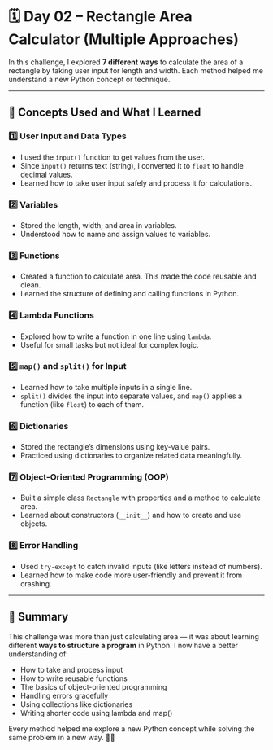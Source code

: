 # 🗓️ Day 02 – Rectangle Area Calculator (Multiple Approaches)

In this challenge, I explored **7 different ways** to calculate the area of a rectangle by taking user input for length and width. Each method helped me understand a new Python concept or technique.

---

## 🧠 Concepts Used and What I Learned

### 1️⃣ User Input and Data Types
- I used the `input()` function to get values from the user.
- Since `input()` returns text (string), I converted it to `float` to handle decimal values.
- Learned how to take user input safely and process it for calculations.

### 2️⃣ Variables
- Stored the length, width, and area in variables.
- Understood how to name and assign values to variables.

### 3️⃣ Functions
- Created a function to calculate area. This made the code reusable and clean.
- Learned the structure of defining and calling functions in Python.

### 4️⃣ Lambda Functions
- Explored how to write a function in one line using `lambda`.
- Useful for small tasks but not ideal for complex logic.

### 5️⃣ `map()` and `split()` for Input
- Learned how to take multiple inputs in a single line.
- `split()` divides the input into separate values, and `map()` applies a function (like `float`) to each of them.

### 6️⃣ Dictionaries
- Stored the rectangle’s dimensions using key-value pairs.
- Practiced using dictionaries to organize related data meaningfully.

### 7️⃣ Object-Oriented Programming (OOP)
- Built a simple class `Rectangle` with properties and a method to calculate area.
- Learned about constructors (`__init__`) and how to create and use objects.

### 8️⃣ Error Handling
- Used `try-except` to catch invalid inputs (like letters instead of numbers).
- Learned how to make code more user-friendly and prevent it from crashing.

---

## 📌 Summary

This challenge was more than just calculating area — it was about learning different **ways to structure a program** in Python. I now have a better understanding of:
- How to take and process input
- How to write reusable functions
- The basics of object-oriented programming
- Handling errors gracefully
- Using collections like dictionaries
- Writing shorter code using lambda and map()

Every method helped me explore a new Python concept while solving the same problem in a new way. 🐍💡
